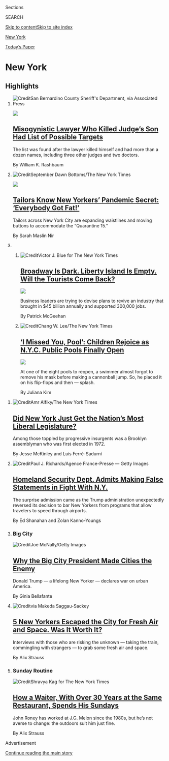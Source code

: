 <div id="app">

<div>

<div class="NYTAppHideMasthead css-zz1s19 e1suatyy0">

<div class="section css-ui9rw0 e1suatyy2">

<div class="css-11hrj97 er09x8g0">

<div class="css-6n7j50">

</div>

<span class="css-1dv1kvn">Sections</span>

<div class="css-10488qs">

<span class="css-1dv1kvn">SEARCH</span>

</div>

[Skip to content](#site-content)[Skip to site index](#site-index)

</div>

<div id="masthead-section-label" class="css-1fnb9ct eaxe0e00">

[New
York](https://www.nytimes3xbfgragh.onion/section/nyregion)

</div>

<div class="css-10698na e1huz5gh0">

</div>

</div>

<div id="masthead-bar-one" class="section hasLinks css-15hmgas e1csuq9d3">

<div class="css-uqyvli e1csuq9d0">

</div>

<div class="css-1uqjmks e1csuq9d1">

</div>

<div class="css-9e9ivx">

[](https://myaccount.nytimes3xbfgragh.onion/auth/login?response_type=cookie&client_id=vi)

</div>

<div class="css-1bvtpon e1csuq9d2">

[Today’s
Paper](https://www.nytimes3xbfgragh.onion/section/todayspaper)

</div>

</div>

</div>

</div>

<div data-aria-hidden="false">

<div id="site-content" data-role="main">

<div id="collection-nyregion" class="section css-15h4p1b e9abtgs0">

<div class="css-1j21atc e1svk9qx1">

<div class="css-fmiefx e1svk9qx2">

<div class="css-1hk7r2m eu54l5x0">

<div id="sponsor-wrapper" class="css-7a1pgi eaca97t0" type="sponsor" hidden="">

<div id="sponsor-slug" class="css-1l4mleb eaca97t1" hidden="">

Supported by

</div>

[Continue reading the main
story](#after-sponsor)

<div id="sponsor" class="ad sponsor-wrapper" style="text-align:left;height:100%;display:block">

</div>

<div id="after-sponsor">

</div>

</div>

</div>

</div>

<div class="css-nfcc9b e1svk9qx3">

<div class="css-vl9dhg e1svk9qx5">

<div class="css-1nrhkj6 e1svk9qx6">

# New York

<div class="follow-button-placeholder" data-collection-id="">

</div>

</div>

</div>

</div>

</div>

<div class="css-4svvz1 ekkqrpp0">

<div id="collection-highlights-container" class="section css-18l1u7x e46isfb1">

<div class="css-gfgt40 ekkqrpp1">

## Highlights

1.  ![<span class="css-1nk1g0h e1oaj3zl2"><span class="css-1dv1kvn">Credit</span>San
    Bernardino County Sheriff's Department, via Associated
    Press</span>](https://static01.graylady3jvrrxbe.onion/images/2020/07/25/nyregion/25NJJUDGE-2/25NJJUDGE-2-videoLarge.jpg)
    
    <div class="css-10wtrbd">
    
    <div class="css-1dqkjed">
    
    [![](https://static01.graylady3jvrrxbe.onion/images/2020/07/25/nyregion/25NJJUDGE-2/25NJJUDGE-2-thumbStandard.jpg)](/2020/07/25/nyregion/roy-den-hollander-esther-salas-list.html)
    
    </div>
    
    ## [Misogynistic Lawyer Who Killed Judge’s Son Had List of Possible Targets](/2020/07/25/nyregion/roy-den-hollander-esther-salas-list.html)
    
    The list was found after the lawyer killed himself and had more than
    a dozen names, including three other judges and two
    doctors.
    
    <span class="css-me3p27"></span><span class="css-1dydysp e4e4i5l3"></span><span class="css-9voj2j">By
    <span class="css-1baulvz last-byline" itemprop="name">William K.
    Rashbaum</span></span>
    
    </div>

2.  ![<span class="css-1nk1g0h e1oaj3zl2"><span class="css-1dv1kvn">Credit</span>September
    Dawn Bottoms/The New York
    Times</span>](https://static01.graylady3jvrrxbe.onion/images/2020/07/24/nyregion/24nyvirus-tailors-1/24nyvirus-tailors-1-videoLarge-v2.jpg)
    
    <div class="css-10wtrbd">
    
    <div class="css-1dqkjed">
    
    [![](https://static01.graylady3jvrrxbe.onion/images/2020/07/24/nyregion/24nyvirus-tailors-1/24nyvirus-tailors-1-thumbStandard-v2.jpg)](/2020/07/25/nyregion/coronavirus-tailors-cleaners-weight-gain.html)
    
    </div>
    
    ## [Tailors Know New Yorkers’ Pandemic Secret: ‘Everybody Got Fat\!’](/2020/07/25/nyregion/coronavirus-tailors-cleaners-weight-gain.html)
    
    Tailors across New York City are expanding waistlines and moving
    buttons to accommodate the “Quarantine
    15.”
    
    <span class="css-me3p27"></span><span class="css-1dydysp e4e4i5l3"></span><span class="css-9voj2j">By
    <span class="css-1baulvz last-byline" itemprop="name">Sarah Maslin
    Nir</span></span>
    
    </div>

3.  1.  ![<span class="css-1nk1g0h e1oaj3zl2"><span class="css-1dv1kvn">Credit</span>Victor
        J. Blue for The New York
        Times</span>](https://static01.graylady3jvrrxbe.onion/images/2020/07/26/nyregion/00nyvirus-tourism3/00nyvirus-tourism3-videoLarge.jpg)
        
        <div class="css-10wtrbd">
        
        ## [Broadway Is Dark. Liberty Island Is Empty. Will the Tourists Come Back?](/2020/07/24/nyregion/nyc-tourism-coronavirus.html)
        
        <div class="css-ajkwsy">
        
        [![](https://static01.graylady3jvrrxbe.onion/images/2020/07/26/nyregion/00nyvirus-tourism3/00nyvirus-tourism3-thumbStandard.jpg)](/2020/07/24/nyregion/nyc-tourism-coronavirus.html)
        
        </div>
        
        Business leaders are trying to devise plans to revive an
        industry that brought in $45 billion annually and supported
        300,000
        jobs.
        
        <span class="css-me3p27"></span><span class="css-1dydysp e4e4i5l3"></span><span class="css-9voj2j">By
        <span class="css-1baulvz last-byline" itemprop="name">Patrick
        McGeehan</span></span>
        
        </div>
    
    2.  ![<span class="css-1nk1g0h e1oaj3zl2"><span class="css-1dv1kvn">Credit</span>Chang
        W. Lee/The New York
        Times</span>](https://static01.graylady3jvrrxbe.onion/images/2020/07/24/nyregion/24ny-pools1/24ny-pools1-videoLarge.jpg)
        
        <div class="css-10wtrbd">
        
        ## [‘I Missed You, Pool’: Children Rejoice as N.Y.C. Public Pools Finally Open](/2020/07/24/nyregion/nyc-pools-open.html)
        
        <div class="css-ajkwsy">
        
        [![](https://static01.graylady3jvrrxbe.onion/images/2020/07/24/nyregion/24ny-pools1/24ny-pools1-thumbStandard.jpg)](/2020/07/24/nyregion/nyc-pools-open.html)
        
        </div>
        
        At one of the eight pools to reopen, a swimmer almost forgot to
        remove his mask before making a cannonball jump. So, he placed
        it on his flip-flops and then —
        splash.
        
        <span class="css-me3p27"></span><span class="css-1dydysp e4e4i5l3"></span><span class="css-9voj2j">By
        <span class="css-1baulvz last-byline" itemprop="name">Juliana
        Kim</span></span>
        
        </div>

</div>

<div class="css-1xdhyk6 e46isfb0">

<div class="css-zk12ih ef6si7p0">

1.  ![<span class="css-1hhnwbi e1oaj3zl2"><span class="css-1dv1kvn">Credit</span>Amr
    Alfiky/The New York
    Times</span>](https://static01.graylady3jvrrxbe.onion/images/2020/07/24/nyregion/24nylegislature1/merlin_173641374_a7bd63aa-d753-4aeb-ba47-26c86a3ef2a7-videoLarge.jpg)
    
    <div class="css-10wtrbd">
    
    ## [Did New York Just Get the Nation’s Most Liberal Legislature?](/2020/07/24/nyregion/progressive-primaries-ny-legislature.html)
    
    Among those toppled by progressive insurgents was a Brooklyn
    assemblyman who was first elected in
    1972.
    
    <span class="css-me3p27"></span><span class="css-1dydysp e4e4i5l3"></span><span class="css-9voj2j">By
    <span class="css-1baulvz" itemprop="name">Jesse McKinley</span> and
    <span class="css-1baulvz last-byline" itemprop="name">Luis
    Ferré-Sadurní</span></span>
    
    </div>

2.  ![<span class="css-1hhnwbi e1oaj3zl2"><span class="css-1dv1kvn">Credit</span>Paul
    J. Richards/Agence France-Presse — Getty
    Images</span>](https://static01.graylady3jvrrxbe.onion/images/2020/07/23/nyregion/23trustedtraveler/merlin_168483513_862c35bc-b6bd-4ccd-9e96-877ebed58ea0-videoLarge.jpg)
    
    <div class="css-10wtrbd">
    
    ## [Homeland Security Dept. Admits Making False Statements in Fight With N.Y.](/2020/07/23/nyregion/trusted-traveler-homeland-security.html)
    
    The surprise admission came as the Trump administration unexpectedly
    reversed its decision to bar New Yorkers from programs that allow
    travelers to speed through
    airports.
    
    <span class="css-me3p27"></span><span class="css-1dydysp e4e4i5l3"></span><span class="css-9voj2j">By
    <span class="css-1baulvz" itemprop="name">Ed Shanahan</span> and
    <span class="css-1baulvz last-byline" itemprop="name">Zolan
    Kanno-Youngs</span></span>
    
    </div>

3.  ### Big City
    
    ![<span class="css-1hhnwbi e1oaj3zl2"><span class="css-1dv1kvn">Credit</span>Joe
    McNally/Getty
    Images</span>](https://static01.graylady3jvrrxbe.onion/images/2020/07/26/nyregion/26Big-1/26Big-1-videoLarge.jpg)
    
    <div class="css-10wtrbd">
    
    ## [Why the Big City President Made Cities the Enemy](/2020/07/24/nyregion/trump-cities.html)
    
    Donald Trump — a lifelong New Yorker — declares war on urban
    America.
    
    <span class="css-me3p27"></span><span class="css-1dydysp e4e4i5l3"></span><span class="css-9voj2j">By
    <span class="css-1baulvz last-byline" itemprop="name">Ginia
    Bellafante</span></span>
    
    </div>

4.  ![<span class="css-1hhnwbi e1oaj3zl2"><span class="css-1dv1kvn">Credit</span>via
    Makeda
    Saggau-Sackey</span>](https://static01.graylady3jvrrxbe.onion/images/2020/07/26/nyregion/26nyvirus-nycescapes1/26nyvirus-nycescapes1-videoLarge.jpg)
    
    <div class="css-10wtrbd">
    
    ## [5 New Yorkers Escaped the City for Fresh Air and Space. Was It Worth It?](/2020/07/24/nyregion/coronavirus-quick-escapes-nyc.html)
    
    Interviews with those who are risking the unknown — taking the
    train, commingling with strangers — to grab some fresh air and
    space.
    
    <span class="css-me3p27"></span><span class="css-1dydysp e4e4i5l3"></span><span class="css-9voj2j">By
    <span class="css-1baulvz last-byline" itemprop="name">Alix
    Strauss</span></span>
    
    </div>

5.  ### Sunday Routine
    
    ![<span class="css-1hhnwbi e1oaj3zl2"><span class="css-1dv1kvn">Credit</span>Shravya
    Kag for The New York
    Times</span>](https://static01.graylady3jvrrxbe.onion/images/2020/07/26/nyregion/26nyvirus-routine03/26nyvirus-routine03-videoLarge.jpg)
    
    <div class="css-10wtrbd">
    
    ## [How a Waiter, With Over 30 Years at the Same Restaurant, Spends His Sundays](/2020/07/24/nyregion/coronavirus-JG-Melon-waiter-nyc.html)
    
    John Roney has worked at J.G. Melon since the 1980s, but he’s not
    averse to change: the outdoors suit him just
    fine.
    
    <span class="css-me3p27"></span><span class="css-1dydysp e4e4i5l3"></span><span class="css-9voj2j">By
    <span class="css-1baulvz last-byline" itemprop="name">Alix
    Strauss</span></span>
    
    </div>

</div>

</div>

</div>

<div id="mid1-wrapper" class="css-1mn4oms eaca97t0" type="rank">

<div id="mid1-slug" class="css-1tag3rd eaca97t1">

Advertisement

</div>

[Continue reading the main
story](#after-mid1)

<div id="mid1" class="ad mid1-wrapper" style="text-align:center;height:100%;display:block">

</div>

<div id="after-mid1">

</div>

</div>

</div>

<div class="css-185go5a e1o5byef0">

<div class="css-15cbhtu">

  - [Latest](#stream-panel)
  - <span class="css-6n7j50">Search</span>
    <div class="control">
    <div class="label-container css-1dv1kvn">
    Search
    </div>
    <div class="css-wm4t3d">
    **<span id="clear-search-input" class="css-1dv1kvn">Clear this text
    input</span>
    </div>
    </div>
    <span class="css-1iovbfw"></span>

<div id="stream-panel" class="section css-8msx5b e1jz0cab1">

<div class="css-13mho3u">

1.  
    
    <div class="css-1cp3ece">
    
    <div class="css-1l4spti">
    
    [](/2020/07/26/health/coronvirus-antibody-tests.html)
    
    <div class="css-79elbk">
    
    ![](https://static01.graylady3jvrrxbe.onion/images/2020/07/26/us/politics/26virus-antibodies/26virus-antibodies-thumbWide.jpg?quality=75&auto=webp&disable=upscale)
    
    </div>
    
    ## Your Coronavirus Antibodies Are Disappearing. Should You Care?
    
    Declining antibody levels do not mean less immunity, experts say.
    Besides, two widely used tests may detect the wrong antibodies.
    
    <div class="css-1nqbnmb ea5icrr0">
    
    By <span class="css-1n7hynb">Apoorva
    Mandavilli</span>
    
    </div>
    
    </div>
    
    <div class="css-1lc2l26 e1xfvim33">
    
    </div>
    
    </div>

2.  
    
    <div class="css-1cp3ece">
    
    <div class="css-1l4spti">
    
    [](/2020/07/26/nyregion/nyc-coronavirus-time-life-building.html)
    
    <div class="css-79elbk">
    
    ![](https://static01.graylady3jvrrxbe.onion/images/2020/07/23/nyregion/00nyvirus-midtown1/00nyvirus-midtown1-thumbWide.jpg?quality=75&auto=webp&disable=upscale)
    
    </div>
    
    ## Empty Towers, No Power Lunches: Ghostly Midtown Is Omen for N.Y.C.
    
    7,500 workers are missing from a famous building. A food cart sells
    10 hot dogs a day. The virus’s effect on one block could be a vision
    of the city’s future.
    
    <div class="css-1nqbnmb ea5icrr0">
    
    By <span class="css-1n7hynb">Michael
    Wilson</span>
    
    </div>
    
    </div>
    
    <div class="css-1lc2l26 e1xfvim33">
    
    </div>
    
    </div>

3.  
    
    <div class="css-1cp3ece">
    
    <div class="css-1l4spti">
    
    [](/2020/07/26/nyregion/metropolitan-diary.html)
    
    <div class="css-79elbk">
    
    ![](https://static01.graylady3jvrrxbe.onion/images/2020/07/26/nyregion/26diary-illos-05/26diary-illos-05-thumbWide.jpg?quality=75&auto=webp&disable=upscale)
    
    </div>
    
    ### <span class="css-m70j1g">METROPOLITAN DIARY</span>
    
    ## ‘We Were Somewhere in the 50s When We Noticed a Brass Quartet’
    
    A face in the crowd, how to carry a rocking chair and more reader
    tales of New York City in this week’s Metropolitan
    Diary.
    
    <div class="css-1nqbnmb ea5icrr0">
    
    </div>
    
    </div>
    
    <div class="css-1lc2l26 e1xfvim33">
    
    </div>
    
    </div>

4.  
    
    <div class="css-1cp3ece">
    
    <div class="css-1l4spti">
    
    [](/2020/07/25/obituaries/david-sackoff-dead-coronavirus.html)
    
    <div class="css-79elbk">
    
    ![](https://static01.graylady3jvrrxbe.onion/images/2020/07/24/obituaries/24Sackoff/24Sackoff-thumbWide.jpg?quality=75&auto=webp&disable=upscale)
    
    </div>
    
    ### <span class="css-m70j1g">Those We’ve Lost</span>
    
    ## David Sackoff, 71, ‘Survivor’ Who Battled Mental Illness, Dies
    
    He lived on the streets, in prison and in psychiatric facilities,
    but in the end achieved independence. He died of complications of
    the novel coronavirus.
    
    <div class="css-1nqbnmb ea5icrr0">
    
    By <span class="css-1n7hynb">Steven
    Kurutz</span>
    
    </div>
    
    </div>
    
    <div class="css-1lc2l26 e1xfvim33">
    
    </div>
    
    </div>

5.  
    
    <div class="css-1cp3ece">
    
    <div class="css-1l4spti">
    
    [](/2020/07/25/world/coronavirus-covid-19.html)
    
    <div class="css-79elbk">
    
    ![](https://static01.graylady3jvrrxbe.onion/images/2020/07/16/us/us-briefing-promo-image-print/us-briefing-promo-image-thumbWide.jpg?quality=75&auto=webp&disable=upscale)
    
    </div>
    
    ## U.S. Coronavirus Cases Soar as 18 States Set Single-Day Records This Week
    
    Friday was the fourth day running that the United States reported
    over 1,100 deaths. New research sheds light on male vulnerability to
    severe
    Covid-19.
    
    <div class="css-1nqbnmb ea5icrr0">
    
    </div>
    
    </div>
    
    <div class="css-1lc2l26 e1xfvim33">
    
    </div>
    
    </div>

6.  
    
    <div class="css-1cp3ece">
    
    <div class="css-1l4spti">
    
    [](/2020/07/24/us/children-disabilities-parenting-poverty-assistance.html)
    
    <div class="css-79elbk">
    
    ![](https://static01.graylady3jvrrxbe.onion/images/2020/07/26/multimedia/00ADA-CAREGIVERS/00ADA-CAREGIVERS-thumbWide.jpg?quality=75&auto=webp&disable=upscale)
    
    </div>
    
    ## When Caring for Your Child’s Needs Becomes a Job All Its Own
    
    For some parents, work outside the home is impossible as they
    navigate complicated and frustrating systems for help. But they
    don’t have to go it alone.
    
    <div class="css-1nqbnmb ea5icrr0">
    
    By <span class="css-1n7hynb">Nikita
    Stewart</span>
    
    </div>
    
    </div>
    
    <div class="css-1lc2l26 e1xfvim33">
    
    </div>
    
    </div>

7.  
    
    <div class="css-1cp3ece">
    
    <div class="css-1l4spti">
    
    [](/2020/07/24/dining/la-caridad-78-closes.html)
    
    <div class="css-79elbk">
    
    ![](https://static01.graylady3jvrrxbe.onion/images/2020/07/26/dining/24Caridad/merlin_174904167_a5d82df5-9c8d-4b0e-8271-07b1f1e20bec-thumbWide.jpg?quality=75&auto=webp&disable=upscale)
    
    </div>
    
    ## La Caridad 78, a Beloved Chinese-Cuban Restaurant, Closes
    
    The Upper West Side mainstay, which served Chino Latino dishes like
    fried rice with plantains, opened in 1968.
    
    <div class="css-1nqbnmb ea5icrr0">
    
    By <span class="css-1n7hynb">Florence
    Fabricant</span>
    
    </div>
    
    </div>
    
    <div class="css-1lc2l26 e1xfvim33">
    
    </div>
    
    </div>

8.  
    
    <div class="css-1cp3ece">
    
    <div class="css-1l4spti">
    
    [](/2020/07/24/health/cdc-schools-coronavirus.html)
    
    <div class="css-79elbk">
    
    ![](https://static01.graylady3jvrrxbe.onion/images/2020/07/24/science/24VIRUS-CDC-SCHOOLS1/24VIRUS-CDC-SCHOOLS1-thumbWide.jpg?quality=75&auto=webp&disable=upscale)
    
    </div>
    
    ## C.D.C. Calls on Schools to Reopen, Downplaying Health Risks
    
    The agency’s statement followed earlier criticism from President
    Trump that its guidelines for reopening were too “tough.”
    
    <div class="css-1nqbnmb ea5icrr0">
    
    By <span class="css-1n7hynb">Abby
    Goodnough</span>
    
    </div>
    
    </div>
    
    <div class="css-1lc2l26 e1xfvim33">
    
    </div>
    
    </div>

9.  
    
    <div class="css-1cp3ece">
    
    <div class="css-1l4spti">
    
    [](/2020/07/24/health/coronavirus-nursing-homes-PPE.html)
    
    <div class="css-79elbk">
    
    ![](https://static01.graylady3jvrrxbe.onion/images/2020/07/26/science/00VIRUS-FEMA-PPE1/00VIRUS-FEMA-PPE1-thumbWide.jpg?quality=75&auto=webp&disable=upscale)
    
    </div>
    
    ## FEMA Sends Faulty Protective Gear to Nursing Homes Battling Virus
    
    The controversy over inadequate protective equipment has come to
    embody what critics describe as a haphazard federal effort to
    protect the 1.5 million Americans who live in nursing homes.
    
    <div class="css-1nqbnmb ea5icrr0">
    
    By <span class="css-1n7hynb">Andrew
    Jacobs</span>
    
    </div>
    
    </div>
    
    <div class="css-1lc2l26 e1xfvim33">
    
    </div>
    
    </div>

10. 
    
    <div class="css-1cp3ece">
    
    <div class="css-1l4spti">
    
    [](/2020/07/24/parenting/summer-staycation-coronavirus.html)
    
    <div class="css-79elbk">
    
    ![](https://static01.graylady3jvrrxbe.onion/images/2020/07/24/multimedia/24-par-vacation-city/24-par-vacation-city-thumbWide.jpg?quality=75&auto=webp&disable=upscale)
    
    </div>
    
    ## Making the Most of a Pandemic Staycation
    
    Families who stayed put in cities during the pandemic are
    rediscovering new ways to appreciate their neighborhoods and even
    their homes.
    
    <div class="css-1nqbnmb ea5icrr0">
    
    By <span class="css-1n7hynb">Christina Caron</span>
    
    </div>
    
    </div>
    
    <div class="css-1lc2l26 e1xfvim33">
    
    </div>
    
    </div>

<div class="css-13mho3u">

<div class="css-1t62hi8">

<div class="css-1stvaey">

Show
More

<div>

<div style="border:0;clip:rect(0 0 0 0);height:1px;margin:-1px;overflow:hidden;white-space:nowrap;padding:0;width:1px;position:absolute" data-role="log" data-aria-live="assertive">

</div>

<div style="border:0;clip:rect(0 0 0 0);height:1px;margin:-1px;overflow:hidden;white-space:nowrap;padding:0;width:1px;position:absolute" data-role="log" data-aria-live="assertive">

</div>

<div style="border:0;clip:rect(0 0 0 0);height:1px;margin:-1px;overflow:hidden;white-space:nowrap;padding:0;width:1px;position:absolute" data-role="log" data-aria-live="polite">

</div>

<div style="border:0;clip:rect(0 0 0 0);height:1px;margin:-1px;overflow:hidden;white-space:nowrap;padding:0;width:1px;position:absolute" data-role="log" data-aria-live="polite">

</div>

</div>

</div>

</div>

</div>

</div>

<div class="css-g6hk37 supplemental">

<div id="mid2-wrapper" class="css-10wkyv7 eaca97t0" type="lede">

<div id="mid2-slug" class="css-1tag3rd eaca97t1">

Advertisement

</div>

[Continue reading the main
story](#after-mid2)

<div id="mid2" class="ad mid2-wrapper" style="text-align:center;height:100%;display:block;min-height:250px">

</div>

<div id="after-mid2">

</div>

</div>

## Follow Us

<div class="module-body">

  - [**<span data-aria-hidden="true">@NYTMetro</span><span class="css-1dv1kvn">twitter
    page for @NYTMetro</span>](https://twitter.com/NYTMetro)

</div>

<div id="mktg-wrapper" class="css-oxle51 eaca97t0" type="mktg">

<div id="mktg-slug" class="css-1tag3rd eaca97t1">

Advertisement

</div>

[Continue reading the main
story](#after-mktg)

<div id="mktg" class="ad mktg-wrapper" style="text-align:center;height:100%;display:block">

</div>

<div id="after-mktg">

</div>

</div>

</div>

</div>

</div>

</div>

</div>

</div>

## Site Index

<div>

</div>

## Site Information Navigation

  - [© <span>2020</span> <span>The New York Times
    Company</span>](https://help.nytimes3xbfgragh.onion/hc/en-us/articles/115014792127-Copyright-notice)

<!-- end list -->

  - [NYTCo](https://www.nytco.com/)
  - [Contact
    Us](https://help.nytimes3xbfgragh.onion/hc/en-us/articles/115015385887-Contact-Us)
  - [Work with us](https://www.nytco.com/careers/)
  - [Advertise](https://nytmediakit.com/)
  - [T Brand Studio](http://www.tbrandstudio.com/)
  - [Your Ad
    Choices](https://www.nytimes3xbfgragh.onion/privacy/cookie-policy#how-do-i-manage-trackers)
  - [Privacy](https://www.nytimes3xbfgragh.onion/privacy)
  - [Terms of
    Service](https://help.nytimes3xbfgragh.onion/hc/en-us/articles/115014893428-Terms-of-service)
  - [Terms of
    Sale](https://help.nytimes3xbfgragh.onion/hc/en-us/articles/115014893968-Terms-of-sale)
  - [Site
    Map](https://spiderbites.nytimes3xbfgragh.onion)
  - [Help](https://help.nytimes3xbfgragh.onion/hc/en-us)
  - [Subscriptions](https://www.nytimes3xbfgragh.onion/subscription?campaignId=37WXW)

</div>

</div>
